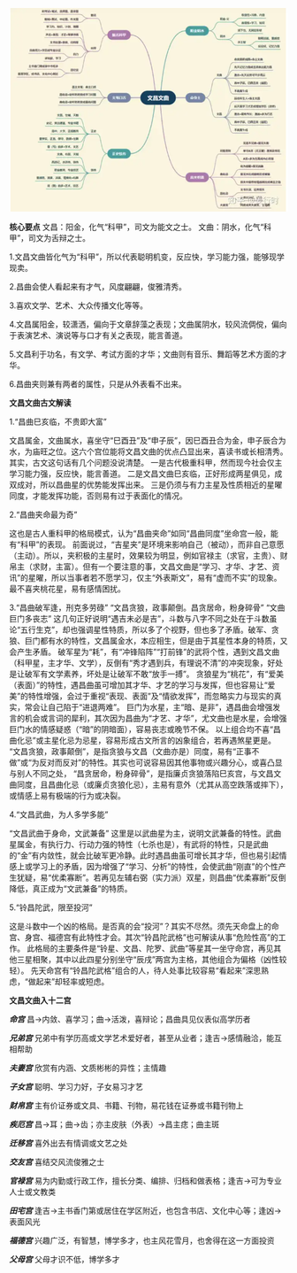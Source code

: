 ![文昌文曲](./imgs/文昌文曲.png)

**核心要点**
文昌：阳金，化气“科甲”，司文为能文之士。
文曲：阴水，化气“科甲”，司文为舌辩之士。

1.文昌文曲皆化气为“科甲”，所以代表聪明机变，反应快，学习能力强，能够现学现卖。

2.昌曲会使人看起来有才气，风度翩翩，俊雅清秀。

3.喜欢文学、艺术、大众传播文化等等。

4.文昌属阳金，较潇洒，偏向于文章辞藻之表现；文曲属阴水，较风流倜傥，偏向于表演艺术、演说等与口才有关之表现，能言善道。

5.文昌利于功名，有文学、考试方面的才华；文曲则有音乐、舞蹈等艺术方面的才华。

6.昌曲夹则兼有两者的属性，只是从外表看不出来。

**文昌文曲古文解读**

1.“昌曲巳亥临，不贵即大富”

文昌属金，文曲属水，喜坐守“巳酉丑”及“申子辰”，因巳酉丑合为金，申子辰合为水，为庙旺之位。这六个宫位能将文昌文曲的优点凸显出来，喜读书或长相清秀。
其实，古文这句话有几个问题没说清楚。
一是古代极重科甲，然而现今社会仅主学习能力强，反应快，能言善道。
二是文昌文曲巳亥临，正好形成两星俱见，成双成对，所以昌曲星的优势能发挥出来。
三是仍须与有力主星及性质相近的星曜同度，才能发挥功能，否则易有过于表面化的情况。


2.“昌曲夹命最为奇”

这也是古人重科甲的格局模式，认为“昌曲夹命”如同“昌曲同度”坐命宫一般，能有“科甲”的表现。
前面说过，“吉星夹”是环境来影响自己（被动），而非自己意愿（主动）。所以，夹积极的主星时，效果较为明显，例如官禄主（求官，主贵）、财帛主（求财，主富）。但有一个要注意的事，文昌文曲是“学习、才华、才艺、资讯”的星曜，所以当事者若不愿学习，仅主“外表斯文”，易有“虚而不实”的现象。最不喜夹桃花星，易有感情困扰。

3.“昌曲破军逢，刑克多劳碌”
“文昌贪狼，政事颠倒。昌贪居命，粉身碎骨”
“文曲巨门多丧志”
这几句正好说明“遇吉未必是吉”，斗数与八字不同之处在于斗数虽论“五行生克”，却也强调星性特质，所以多了个视野，但也多了矛盾。破军、贪狼、巨门都有水的特性，文昌属金水，本应相生，但是由于其星性本身的特质，又会产生矛盾。
破军星为“耗”，有“冲锋陷阵”“打前锋”的武将个性，遇到文昌文曲（科甲星，主才华、文学），反倒有“秀才遇到兵，有理说不清”的冲突现象，好处是让破军有文学素养，坏处是让破军不敢“放手一搏”。
贪狼星为“桃花”，有“爱美（表面）”的特性，遇昌曲虽可增加其才华、才艺的学习与发挥，但也容易让“爱美”的特性增强，会过于重视“表现、表面”及“情欲发挥”，而忽略实力与现实的真实，常会让自己陷于“进退两难”。
巨门为水星，主“暗、是非”，遇昌曲会增强发言的机会或言词的犀利，其次因为昌曲为“才艺、才华”，尤文曲也是水星，会增强巨门水的情感疑惑（“暗”的阴暗面），容易丧志或晚节不保。
以上组合均不喜“昌曲化忌”或主星化忌为忌星，容易形成古文所言的凶象组合，若再遇煞星更是。
“文昌贪狼，政事颠倒”，是指贪狼与文昌（文曲亦是）同度，易有“正事不做”或“为反对而反对”的特性。其实也可说容易因其他事物或兴趣分心，或喜凸显与别人不同之处，
“昌贪居命，粉身碎骨”，是指廉贞贪狼落陷巳亥宫，与文昌文曲同度，且昌曲化忌（或廉贞贪狼化忌），主易有意外（尤其从高空跌落或摔下），或情感上易有极端的行为或决裂。

4.“文昌武曲，为人多学多能”

“文昌武曲于身命，文武兼备”
这里是以武曲星为主，说明文武兼备的特性。武曲星属金，有执行力、行动力强的特性（七杀也是），有武将的特性，只是武曲的“金”有内敛性，就会比破军更冷静。此时遇昌曲虽可增长其才华，但也易引起情感上或学习上的矛盾，因为增强了“学习、分析”的特性，会使武曲“刚直”的个性产生犹疑，易“优柔寡断”。若再见左辅右弼（实力派）双星，则昌曲“优柔寡断”反倒降低，真正成为“文武兼备”的特质。

5.“铃昌陀武，限至投河”

这是斗数中一个凶的格局。是否真的会“投河”？其实不尽然。须先天命盘上的命宫、身宫、福德宫有此特性才会。其次“铃昌陀武格”也可解读从事“危险性高”的工作。
此格局的主要条件是“铃星、文昌、陀罗、武曲”等星其一坐守命宫，再见其他三星相聚，其中以此四星分别坐守“辰戌”两宫为主格，其他组合为偏格（凶性较轻）。
先天命宫有“铃昌陀武格”组合的人，待人处事比较容易“看起来”深思熟虑，“做起来”却轻率或短虑。

**文昌文曲入十二宫**

***命宫***
昌→内敛、喜学习；曲→活泼，喜辩论；昌曲具见仪表似高学历者

***兄弟宫***
兄弟中有学历高或文学艺术爱好者，甚至从业者；逢吉→感情融洽，能互相帮助

***夫妻宫***
欣赏有内涵、文质彬彬的异性；主情趣

***子女宫***
聪明、学习力好，子女易习才艺

***财帛宫***
主有价证券或文具、书籍、刊物，易花钱在证券或书籍刊物上

***疾厄宫***
昌→耳；曲→齿；亦主皮肤（外表）→昌主痣；曲主斑

***迁移宫***
喜外出去有情调或文艺之处

***交友宫***
喜结交风流俊雅之士

***官禄宫***
易为内勤或行政工作，擅长分类、编排、归档和做表格；逢吉→可为专业人士或文教类

***田宅宫***
逢吉→主书香门第或居住在学区附近，也包含书店、文化中心等；逢凶→表面风光

***福德宫***
兴趣广泛，有智慧，博学多才，也主风花雪月，也舍得在这一方面投资

***父母宫***
父母才识不低，博学多才